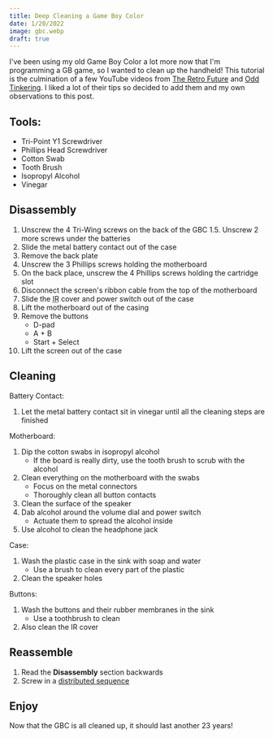 ```yaml
---
title: Deep Cleaning a Game Boy Color
date: 1/20/2022
image: gbc.webp
draft: true
---
```


I've been using my old Game Boy Color a lot more now that I'm programming a GB game, so I wanted to clean up the handheld! This tutorial is the culmination of a few YouTube videos from [The Retro Future](https://youtu.be/fZ__K0QotW8) and [Odd Tinkering](https://youtu.be/2BmGMi0IEx4). I liked a lot of their tips so decided to add them and my own observations to this post.

## Tools:

* Tri-Point Y1 Screwdriver
* Phillips Head Screwdriver
* Cotton Swab
* Tooth Brush
* Isopropyl Alcohol
* Vinegar

## Disassembly

1. Unscrew the 4 Tri-Wing screws on the back of the GBC
	1.5. Unscrew 2 more screws under the batteries
2. Slide the metal battery contact out of the case
3. Remove the back plate
4. Unscrew the 3 Phillips screws holding the motherboard
5. On the back place, unscrew the 4 Phillips screws holding the cartridge slot
6. Disconnect the screen's ribbon cable from the top of the motherboard
7. Slide the <abbr title="Infrared">IR</abbr> cover and power switch out of the case
8. Lift the motherboard out of the casing
9. Remove the buttons
	* D-pad
	* A + B
	* Start + Select
10. Lift the screen out of the case

## Cleaning

Battery Contact:

1.  Let the metal battery contact sit in vinegar until all the cleaning steps are finished

Motherboard:

1. Dip the cotton swabs in isopropyl alcohol
	* If the board is really dirty, use the tooth brush to scrub with the alcohol
3. Clean everything on the motherboard with the swabs
	* Focus on the metal connectors
	* Thoroughly clean all button contacts
4. Clean the surface of the speaker
5. Dab alcohol around the volume dial and power switch
	* Actuate them to spread the alcohol inside
6. Use alcohol to clean the headphone jack

Case:

1. Wash the plastic case in the sink with soap and water
	* Use a brush to clean every part of the plastic
2. Clean the speaker holes

Buttons:

1. Wash the buttons and their rubber membranes in the sink
	* Use a toothbrush to clean
2. Also clean the IR cover

## Reassemble

1. Read the **Disassembly** section backwards
2. Screw in a [distributed sequence](https://www.boltscience.com/pages/tsequence.htm)

## Enjoy

Now that the GBC is all cleaned up, it should last another 23 years!
